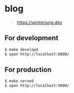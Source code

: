 # blog
> https://winterjung.dev

## For development

```sh
$ make developd
$ open http://localhost:8000/
```

## For production

```sh
$ make served
$ open http://localhost:9000/
```
